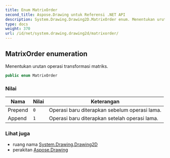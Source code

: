 ```yaml
---
title: Enum MatrixOrder
second_title: Aspose.Drawing untuk Referensi .NET API
description: System.Drawing.Drawing2D.MatrixOrder enum. Menentukan urutan operasi transformasi matriks.
type: docs
weight: 370
url: /id/net/system.drawing.drawing2d/matrixorder/
---
```

## MatrixOrder enumeration

Menentukan urutan operasi transformasi matriks.

```csharp
public enum MatrixOrder
```

### Nilai

| Nama | Nilai | Keterangan |
| --- | --- | --- |
| Prepend | `0` | Operasi baru diterapkan sebelum operasi lama. |
| Append | `1` | Operasi baru diterapkan setelah operasi lama. |

### Lihat juga

* ruang nama [System.Drawing.Drawing2D](../../system.drawing.drawing2d/)
* perakitan [Aspose.Drawing](../../)



